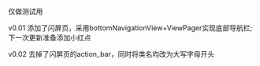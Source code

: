 仅做测试用

v0.01 添加了闪屏页，采用bottomNavigationView+ViewPager实现底部导航栏;下一次更新准备添加小红点  

v0.02 去掉了闪屏页的action_bar，同时将类名均改为大写字母开头  

